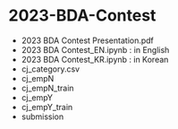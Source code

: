 # 2023-BDA-Contest
- 2023 BDA Contest Presentation.pdf
- 2023 BDA Contest_EN.ipynb : in English
- 2023 BDA Contest_KR.ipynb : in Korean
- cj_category.csv
- cj_empN
- cj_empN_train
- cj_empY
- cj_empY_train
- submission
